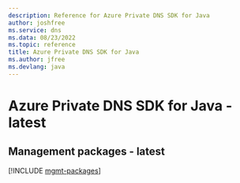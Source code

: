 ```yaml
---
description: Reference for Azure Private DNS SDK for Java
author: joshfree
ms.service: dns
ms.data: 08/23/2022
ms.topic: reference
title: Azure Private DNS SDK for Java
ms.author: jfree
ms.devlang: java
---
```

# Azure Private DNS SDK for Java - latest

## Management packages - latest
[!INCLUDE [mgmt-packages](private-dns-mgmt-index.md)]